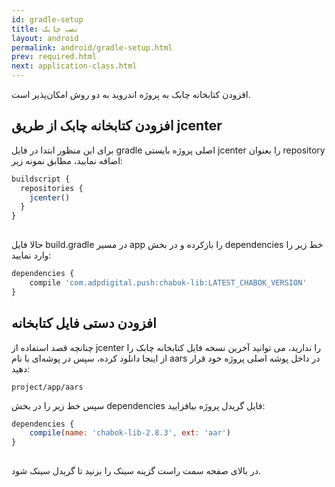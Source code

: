 ```yaml
---
id: gradle-setup
title: نصب چابک
layout: android
permalink: android/gradle-setup.html
prev: required.html
next: application-class.html
---
```


افزودن کتابخانه چابک به پروژه اندروید به دو روش امکان‌پذیر است.

## افزودن کتابخانه چابک از طریق jcenter

برای این منظور ابتدا در فایل gradle اصلی پروژه بایستی jcenter را بعنوان repository اضافه نمایید، مطابق نمونه زیر:

```javascript
buildscript {
  repositories {
    jcenter()
  }
}
  
```

حالا فایل build.gradle در مسیر app را بازکرده و در بخش dependencies خط زیر را وارد نمایید:

```javascript
dependencies {
    compile 'com.adpdigital.push:chabok-lib:LATEST_CHABOK_VERSION'
}
```



##  افزودن دستی فایل کتابخانه

چنانچه قصد استفاده از jcenter را ندارید، می توانید آخرین نسخه فایل کتابخانه چابک را از اینجا دانلود کرده، سپس در پوشه‌ای با نام aars در داخل پوشه اصلی پروژه خود قرار دهید: 

```code
project/app/aars
```

سپس خط زیر را در بخش dependencies فایل گریدل پروژه بیافزایید:

```javascript
dependencies {
    compile(name: 'chabok-lib-2.8.3', ext: 'aar')
}
   
```

در بالای صفحه سمت راست گزینه سینک را بزنید تا گریدل سینک شود.


